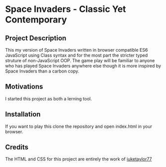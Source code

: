 # Space Invaders - Classic Yet Contemporary

## Project Description
This my version of Space Invaders written in browser compatible ES6 JavaScript using Class syntax and for the most part the stricter typed struture of non-JavaScript OOP. The game play will be familiar to anyone who has played Space Invaders anywhere else though it is more inspired by Space Invaders than a carbon copy.

## Motivations
I started this project as both a lerning tool.

## Installation
If you want to play this clone the repository and open index.html in your browser.

## Credits
The HTML and CSS for this project are entirely the work of [iuketaylor77][1]

[1]: https://github.com/iuketaylor
